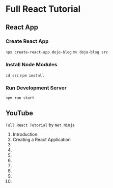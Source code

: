 # Full React Tutorial

## React App

### Create React App

`npx create-react-app dojo-blog`
`mv dojo-blog src`

### Install Node Modules

`cd src`
`npm install`

### Run Development Server

`npm run start`

## YouTube

`Full React Tutorial` by `Net Ninja`

1. Introduction
2. Creating a React Application
3.
4.
5.
6.
7.
8.
9.
10.
